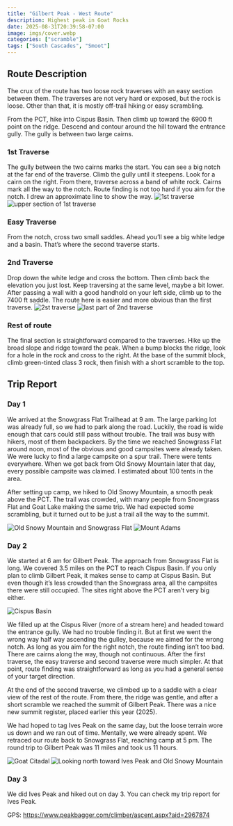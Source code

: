 ```yaml
---
title: "Gilbert Peak - West Route"
description: Highest peak in Goat Rocks
date: 2025-08-31T20:39:58-07:00
image: imgs/cover.webp
categories: ["scramble"]
tags: ["South Cascades", "Smoot"]
---
```

## Route Description
The crux of the route has two loose rock traverses with an easy section between them. The traverses are not very hard or exposed, but the rock is loose. Other than that, it is mostly off-trail hiking or easy scrambling.

From the PCT, hike into Cispus Basin. Then climb up toward the 6900 ft point on the ridge. Descend and contour around the hill toward the entrance gully. The gully is between two large cairns. 
### 1st Traverse
The gully between the two cairns marks the start. You can see a big notch at the far end of the traverse. Climb the gully until it steepens. Look for a cairn on the right. From there, traverse across a band of white rock. Cairns mark all the way to the notch. Route finding is not too hard if you aim for the notch. I drew an approximate line to show the way.
![1st traverse](imgs/route_1.webp) ![upper section of 1st traverse](imgs/route_4.webp)
### Easy Traverse
From the notch, cross two small saddles. Ahead you’ll see a big white ledge and a basin. That’s where the second traverse starts.
### 2nd Traverse
Drop down the white ledge and cross the bottom. Then climb back the elevation you just lost. Keep traversing at the same level, maybe a bit lower. After passing a wall with a good handhold on your left side, climb up to the 7400 ft saddle. The route here is easier and more obvious than the first traverse.
![2st traverse](imgs/route_2.webp) ![last part of 2nd traverse](imgs/route_3.webp)
### Rest of route
The final section is straightforward compared to the traverses. Hike up the broad slope and ridge toward the peak. When a bump blocks the ridge, look for a hole in the rock and cross to the right. At the base of the summit block, climb green-tinted class 3 rock, then finish with a short scramble to the top.
## Trip Report
### Day 1
We arrived at the Snowgrass Flat Trailhead at 9 am. The large parking lot was already full, so we had to park along the road. Luckily, the road is wide enough that cars could still pass without trouble. The trail was busy with hikers, most of them backpackers. By the time we reached Snowgrass Flat around noon, most of the obvious and good campsites were already taken. We were lucky to find a large campsite on a spur trail. There were tents everywhere. When we got back from Old Snowy Mountain later that day, every possible campsite was claimed. I estimated about 100 tents in the area.

After setting up camp, we hiked to Old Snowy Mountain, a smooth peak above the PCT. The trail was crowded, with many people from Snowgrass Flat and Goat Lake making the same trip. We had expected some scrambling, but it turned out to be just a trail all the way to the summit.

![Old Snowy Mountain and Snowgrass Flat](imgs/old.webp) ![Mount Adams](imgs/adams.webp)
### Day 2
We started at 6 am for Gilbert Peak. The approach from Snowgrass Flat is long. We covered 3.5 miles on the PCT to reach Cispus Basin. If you only plan to climb Gilbert Peak, it makes sense to camp at Cispus Basin. But even though it’s less crowded than the Snowgrass area, all the campsites there were still occupied. The sites right above the PCT aren’t very big either.

![Cispus Basin](imgs/cispus.webp)

We filled up at the Cispus River (more of a stream here) and headed toward the entrance gully. We had no trouble finding it. But at first we went the wrong way half way ascending the gulley, because we aimed for the wrong notch. As long as you aim for the right notch, the route finding isn’t too bad. There are cairns along the way, though not continuous. After the first traverse, the easy traverse and second traverse were much simpler. At that point, route finding was straightforward as long as you had a general sense of your target direction.

At the end of the second traverse, we climbed up to a saddle with a clear view of the rest of the route. From there, the ridge was gentle, and after a short scramble we reached the summit of Gilbert Peak. There was a nice new summit register, placed earlier this year (2025).

We had hoped to tag Ives Peak on the same day, but the loose terrain wore us down and we ran out of time. Mentally, we were already spent. We retraced our route back to Snowgrass Flat, reaching camp at 5 pm. The round trip to Gilbert Peak was 11 miles and took us 11 hours.

![Goat Citadal](imgs/citadal.webp) ![Looking north toward Ives Peak and Old Snowy Mountain](imgs/north.webp)

### Day 3
We did Ives Peak and hiked out on day 3. You can check my trip report for Ives Peak.

GPS: https://www.peakbagger.com/climber/ascent.aspx?aid=2967874